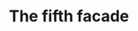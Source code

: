 ---
number: '12'
title: 'The fifth facade'
summary: 'The roof of a building is also known as the fifth facade, it should be as relevant in the design as the rest of the architectural project.'
text: 'Some buildings have found it as a space of great potential. In private buildings, it can become a part of the design and spatial distribution, an additional common area perfect place for leisure. In public buildings, it can be an ideal entertainment area that can strengthen social integration. The roof, an outdoor space that can be used to carry out various activities that are less possible to perform indoors. The "roof" can be a place to enjoy the view of the city, to sunbathe, create your own organic garden or look at the stars.'
question: 'Can the roofs of the buildings you frequently visit the most on your daily routine be used to create a space for leisure?'
image: '/the-fifth-facade.png'
---